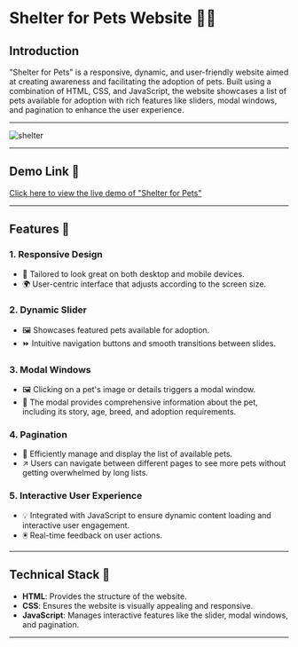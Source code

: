 # Shelter for Pets Website 🐶🐱

## Introduction
"Shelter for Pets" is a responsive, dynamic, and user-friendly website aimed at creating awareness and facilitating the adoption of pets. Built using a combination of HTML, CSS, and JavaScript, the website showcases a list of pets available for adoption with rich features like sliders, modal windows, and pagination to enhance the user experience.

---

![shelter](https://github.com/Tanyaa-a/Shelter/assets/120506794/78685eb7-e9f1-4003-a113-58f73ac9120d)

---

## Demo Link 🔗
[Click here to view the live demo of "Shelter for Pets"](https://tanyaa-a.github.io/Shelter/shelter/src)

---
## Features 🌟

### 1. Responsive Design
- 📱 Tailored to look great on both desktop and mobile devices.
- 🌍 User-centric interface that adjusts according to the screen size.

### 2. Dynamic Slider
- 🖼️ Showcases featured pets available for adoption.
- ⏩ Intuitive navigation buttons and smooth transitions between slides.

### 3. Modal Windows
- 🖼️ Clicking on a pet's image or details triggers a modal window.
- 📖 The modal provides comprehensive information about the pet, including its story, age, breed, and adoption requirements.

### 4. Pagination
- 📄 Efficiently manage and display the list of available pets.
- ↗️ Users can navigate between different pages to see more pets without getting overwhelmed by long lists.

### 5. Interactive User Experience
- 💡 Integrated with JavaScript to ensure dynamic content loading and interactive user engagement.
- 🖲️ Real-time feedback on user actions.

---

## Technical Stack 💼

- **HTML**: Provides the structure of the website.
- **CSS**: Ensures the website is visually appealing and responsive.
- **JavaScript**: Manages interactive features like the slider, modal windows, and pagination.

---


